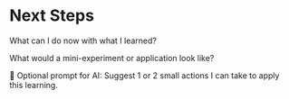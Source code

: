 # Next Steps

What can I do now with what I learned?

What would a mini-experiment or application look like?

📌 Optional prompt for AI:
Suggest 1 or 2 small actions I can take to apply this learning.